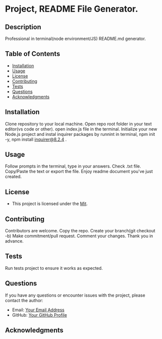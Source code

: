 # Project, README File Generator.

## Description

Professional in terminal(node environment/JS) README.md generator.

## Table of Contents

- [Installation](#installation)
- [Usage](#usage)
- [License](#license)
- [Contributing](#contributing)
- [Tests](#tests)
- [Questions](#questions)
- [Acknowledgments](#acknowledgments)

## Installation

Clone repository to your local machine. 
Open repo root folder in your text editor(vs code or other).
 open index.js file in the terminal.
Initialize your new Node.js project and instal inquirer packages by runnint in terminal,
 npm init -y, npm install inquirer@8.2.4 . 
 

## Usage

Follow prompts in the terminal, type in your answers.
 Check .txt file.
 Copy/Paste the text or export the file.
 Enjoy readme document you've just created.

## License


- This project is licensed under the [Mit](LICENSE).

## Contributing
Contributors are welcome.
Copy the repo.
Create your branch(git checkout -b)
Make commitment/pull request.
Comment your changes.
Thank you in advance.

## Tests

Run tests  project to ensure it works as expected.

## Questions

If you have any questions or encounter issues with the project, please contact the author:

- Email: [Your Email Address](mailto:youremail@example.com)
- GitHub: [Your GitHub Profile](https://github.com/yourusername)

## Acknowledgments

